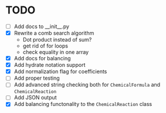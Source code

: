 # TODO
- [ ] Add docs to \_\_init__.py
- [x] Rewrite a comb search algorithm
  - Dot product instead of sum?
  - get rid of for loops
  - check equality in one array
- [x] Add docs for balancing
- [x] Add hydrate notation support
- [x] Add normalization flag for coefficients
- [ ] Add proper testing
- [ ] Add advanced string checking both for `ChemicalFormula` and `ChemicalReaction`
- [ ] Add JSON output
- [x] Add balancing functonality to the  `ChemicalReaction` class